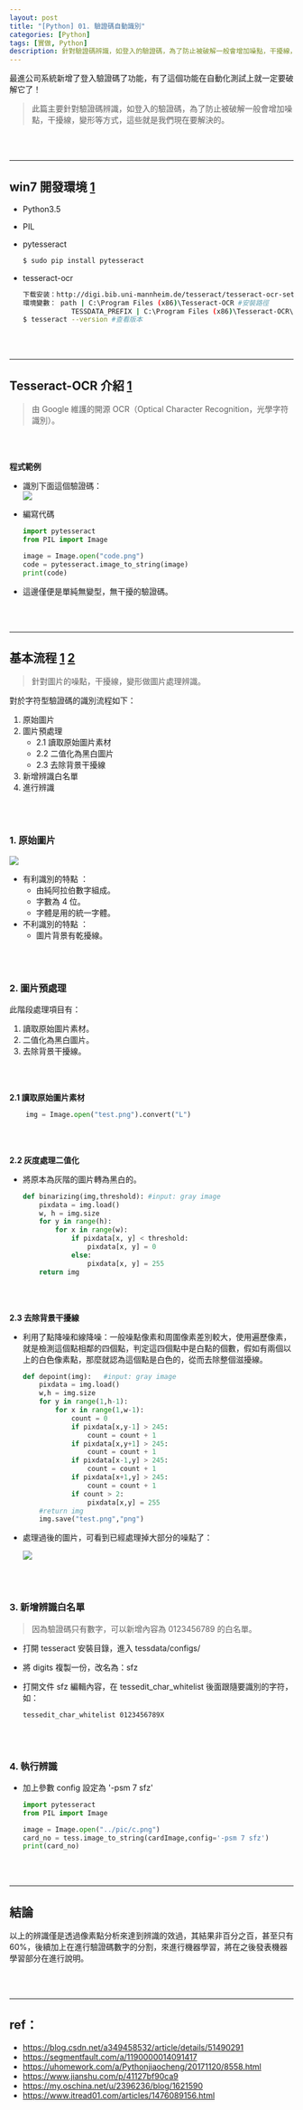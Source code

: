 ```yaml
---
layout: post
title: "[Python] 01. 驗證碼自動識別"
categories: [Python]
tags: [實做, Python]
description: 針對驗證碼辨識，如登入的驗證碼，為了防止被破解一般會增加噪點，干擾線，變形等...
---
```




最進公司系統新增了登入驗證碼了功能，有了這個功能在自動化測試上就一定要破解它了！

> 此篇主要針對驗證碼辨識，如登入的驗證碼，為了防止被破解一般會增加噪點，干擾線，變形等方式，這些就是我們現在要解決的。

<br/><br/>

***

## win7 開發環境 [1](https://segmentfault.com/a/1190000014091417)

- Python3.5
- PIL 
- pytesseract

    ```bash
    $ sudo pip install pytesseract
    ```

- tesseract-ocr

    ```bash
    下载安装：http://digi.bib.uni-mannheim.de/tesseract/tesseract-ocr-setup-3.05.00dev.exe 
    環境變數： path | C:\Program Files (x86)\Tesseract-OCR #安裝路徑
                TESSDATA_PREFIX | C:\Program Files (x86)\Tesseract-OCR\tessdata
    $ tesseract --version #查看版本
    ```

<br/><br/>

***

## Tesseract-OCR 介紹 [1](https://segmentfault.com/a/1190000014091417)

> 由 Google 維護的開源 OCR（Optical Character Recognition，光學字符識別）。

<br/><br/>

**程式範例**
- 識別下面這個驗證碼：
​   
    ![](https://s3.amazonaws.com/notejoy/note_images/152002.1.c.png)

- 編寫代碼

    ```python
    import pytesseract
    from PIL import Image
    
    image = Image.open("code.png")
    code = pytesseract.image_to_string(image)
    print(code)
    ```

- 這邊僅便是單純無變型，無干擾的驗證碼。

<br/><br/>

***

## 基本流程 [1](https://uhomework.com/a/Pythonjiaocheng/20171120/8558.html) [2](https://www.jianshu.com/p/41127bf90ca9)

> 針對圖片的噪點，干擾線，變形做圖片處理辨識。

對於字符型驗證碼的識別流程如下：

1. 原始圖片
2. 圖片預處理
    - 2.1 讀取原始圖片素材
    - 2.2 二值化為黑白圖片
    - 2.3 去除背景干擾線
3. 新增辨識白名單
4. 進行辨識

<br/><br/>

### 1. 原始圖片

![](https://s3.amazonaws.com/notejoy/note_images/152002.1.e.png)

- 有利識別的特點  ：
    - 由純阿拉伯數字組成。
    - 字數為 4 位。
    - 字體是用的統一字體。
- 不利識別的特點  ：
    - 圖片背景有乾擾線。

<br/><br/>

### 2. 圖片預處理

此階段處理項目有：
1. 讀取原始圖片素材。
2. 二值化為黑白圖片。
3. 去除背景干擾線。

<br/><br/>

**2.1 讀取原始圖片素材**

```python
    img = Image.open("test.png").convert("L")
```

<br/><br/>

**2.2 灰度處理二值化**

- 將原本為灰階的圖片轉為黑白的。

    ```python
    def binarizing(img,threshold): #input: gray image
        pixdata = img.load()
        w, h = img.size
        for y in range(h):
            for x in range(w):
                if pixdata[x, y] < threshold:
                    pixdata[x, y] = 0
                else:
                    pixdata[x, y] = 255
        return img
    ```    

<br/><br/>

**2.3 去除背景干擾線**　

- 利用了點降噪和線降噪：一般噪點像素和周圍像素差別較大，使用遍歷像素，就是檢測這個點相鄰的四個點，判定這四個點中是白點的個數，假如有兩個以上的白色像素點，那麼就認為這個點是白色的，從而去除整個滋擾線。

    ```python
    def depoint(img):   #input: gray image
        pixdata = img.load()
        w,h = img.size
        for y in range(1,h-1):
            for x in range(1,w-1):
                count = 0
                if pixdata[x,y-1] > 245:
                    count = count + 1
                if pixdata[x,y+1] > 245:
                    count = count + 1
                if pixdata[x-1,y] > 245:
                    count = count + 1
                if pixdata[x+1,y] > 245:
                    count = count + 1
                if count > 2:
                    pixdata[x,y] = 255
        #return img
        img.save("test.png","png")
    ```

- 處理過後的圖片，可看到已經處理掉大部分的噪點了：

    ![](https://s3.amazonaws.com/notejoy/note_images/152002.3.test.png)

<br/><br/>

### 3. 新增辨識白名單

> 因為驗證碼只有數字，可以新增內容為 0123456789 的白名單。

- 打開 tesseract 安裝目錄，進入 tessdata/configs/
- 將 digits 複製一份，改名為：sfz
- 打開文件 sfz 編輯內容，在 tessedit_char_whitelist 後面跟隨要識別的字符，如：

    ```
    tessedit_char_whitelist 0123456789X
    ```

<br/><br/>

### 4. 執行辨識

- 加上參數 config 設定為 '-psm 7 sfz'

    ```python
    import pytesseract
    from PIL import Image
    
    image = Image.open("../pic/c.png")
    card_no = tess.image_to_string(cardImage,config='-psm 7 sfz')
    print(card_no)
    ```

<br/><br/>

***

## 結論
以上的辨識僅是透過像素點分析來達到辨識的效過，其結果非百分之百，甚至只有 60%，後續加上在進行驗證碼數字的分割，來進行機器學習，將在之後發表機器學習部分在進行說明。

<br/><br/>

***
## ref：
- https://blog.csdn.net/a349458532/article/details/51490291
- https://segmentfault.com/a/1190000014091417
- https://uhomework.com/a/Pythonjiaocheng/20171120/8558.html
- https://www.jianshu.com/p/41127bf90ca9
- https://my.oschina.net/u/2396236/blog/1621590
- https://www.itread01.com/articles/1476089156.html

<br/><br/>
















